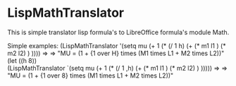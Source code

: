 # LispMathTranslator
This is simple translator lisp formula's to LibreOffice formula's  module Math.

Simple examples:
(LispMathTranslator '(setq mu (+ 1 (* (/ 1 h) (+ (* m1 l1  ) (* m2 l2) ) )))) => 
   => "MU = (1 + {1 over H} times (M1 times L1 + M2 times L2))"
(let ((h 8))    
	(LispMathTranslator `(setq mu (+ 1 (* (/ 1 ,h) (+ (* m1 l1 ) (* m2 l2) ) ))))) =>
  => "MU = (1 + {1 over 8} times (M1 times L1 + M2 times L2))"
